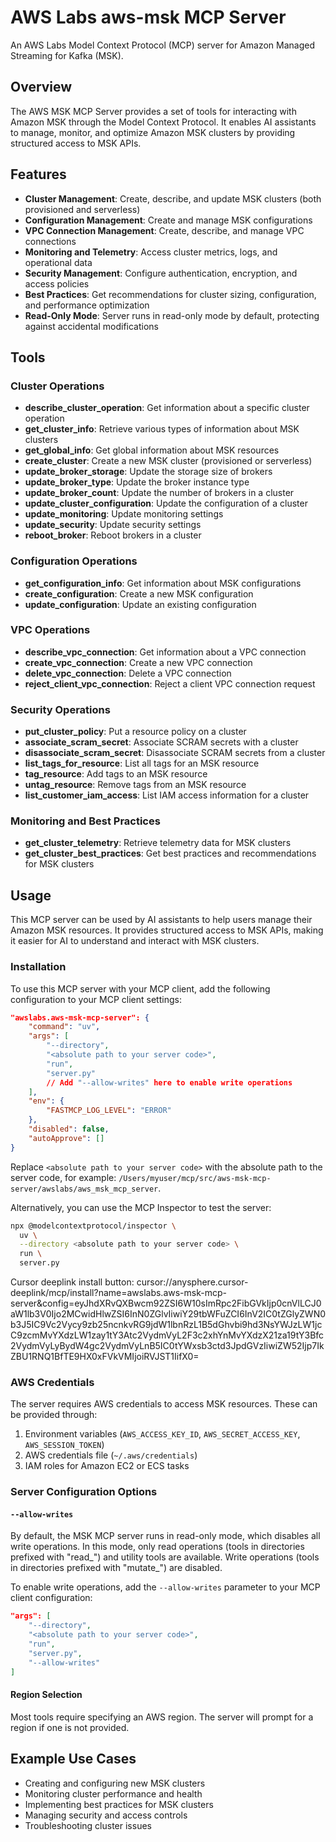 # AWS Labs aws-msk MCP Server

An AWS Labs Model Context Protocol (MCP) server for Amazon Managed Streaming for Kafka (MSK).

## Overview

The AWS MSK MCP Server provides a set of tools for interacting with Amazon MSK through the Model Context Protocol. It enables AI assistants to manage, monitor, and optimize Amazon MSK clusters by providing structured access to MSK APIs.

## Features

- **Cluster Management**: Create, describe, and update MSK clusters (both provisioned and serverless)
- **Configuration Management**: Create and manage MSK configurations
- **VPC Connection Management**: Create, describe, and manage VPC connections
- **Monitoring and Telemetry**: Access cluster metrics, logs, and operational data
- **Security Management**: Configure authentication, encryption, and access policies
- **Best Practices**: Get recommendations for cluster sizing, configuration, and performance optimization
- **Read-Only Mode**: Server runs in read-only mode by default, protecting against accidental modifications

## Tools

### Cluster Operations

- **describe_cluster_operation**: Get information about a specific cluster operation
- **get_cluster_info**: Retrieve various types of information about MSK clusters
- **get_global_info**: Get global information about MSK resources
- **create_cluster**: Create a new MSK cluster (provisioned or serverless)
- **update_broker_storage**: Update the storage size of brokers
- **update_broker_type**: Update the broker instance type
- **update_broker_count**: Update the number of brokers in a cluster
- **update_cluster_configuration**: Update the configuration of a cluster
- **update_monitoring**: Update monitoring settings
- **update_security**: Update security settings
- **reboot_broker**: Reboot brokers in a cluster

### Configuration Operations

- **get_configuration_info**: Get information about MSK configurations
- **create_configuration**: Create a new MSK configuration
- **update_configuration**: Update an existing configuration

### VPC Operations

- **describe_vpc_connection**: Get information about a VPC connection
- **create_vpc_connection**: Create a new VPC connection
- **delete_vpc_connection**: Delete a VPC connection
- **reject_client_vpc_connection**: Reject a client VPC connection request

### Security Operations

- **put_cluster_policy**: Put a resource policy on a cluster
- **associate_scram_secret**: Associate SCRAM secrets with a cluster
- **disassociate_scram_secret**: Disassociate SCRAM secrets from a cluster
- **list_tags_for_resource**: List all tags for an MSK resource
- **tag_resource**: Add tags to an MSK resource
- **untag_resource**: Remove tags from an MSK resource
- **list_customer_iam_access**: List IAM access information for a cluster

### Monitoring and Best Practices

- **get_cluster_telemetry**: Retrieve telemetry data for MSK clusters
- **get_cluster_best_practices**: Get best practices and recommendations for MSK clusters

## Usage

This MCP server can be used by AI assistants to help users manage their Amazon MSK resources. It provides structured access to MSK APIs, making it easier for AI to understand and interact with MSK clusters.

### Installation

To use this MCP server with your MCP client, add the following configuration to your MCP client settings:

```json
"awslabs.aws-msk-mcp-server": {
    "command": "uv",
    "args": [
        "--directory",
        "<absolute path to your server code>",
        "run",
        "server.py"
        // Add "--allow-writes" here to enable write operations
    ],
    "env": {
        "FASTMCP_LOG_LEVEL": "ERROR"
    },
    "disabled": false,
    "autoApprove": []
}
```

Replace `<absolute path to your server code>` with the absolute path to the server code, for example: `/Users/myuser/mcp/src/aws-msk-mcp-server/awslabs/aws_msk_mcp_server`.

Alternatively, you can use the MCP Inspector to test the server:

```bash
npx @modelcontextprotocol/inspector \
  uv \
  --directory <absolute path to your server code> \
  run \
  server.py
```

Cursor deeplink install button:
cursor://anysphere.cursor-deeplink/mcp/install?name=awslabs.aws-msk-mcp-server&config=eyJhdXRvQXBwcm92ZSI6W10sImRpc2FibGVkIjp0cnVlLCJ0aW1lb3V0Ijo2MCwidHlwZSI6InN0ZGlvIiwiY29tbWFuZCI6InV2IC0tZGlyZWN0b3J5IC9Vc2Vycy9zb25ncnkvRG9jdW1lbnRzL1B5dGhvbi9hd3NsYWJzLW1jcC9zcmMvYXdzLW1zay1tY3Atc2VydmVyL2F3c2xhYnMvYXdzX21za19tY3Bfc2VydmVyLyBydW4gc2VydmVyLnB5IC0tYWxsb3ctd3JpdGVzIiwiZW52Ijp7IkZBU1RNQ1BfTE9HX0xFVkVMIjoiRVJST1IifX0=

### AWS Credentials

The server requires AWS credentials to access MSK resources. These can be provided through:

1. Environment variables (`AWS_ACCESS_KEY_ID`, `AWS_SECRET_ACCESS_KEY`, `AWS_SESSION_TOKEN`)
2. AWS credentials file (`~/.aws/credentials`)
3. IAM roles for Amazon EC2 or ECS tasks

### Server Configuration Options

#### `--allow-writes`

By default, the MSK MCP server runs in read-only mode, which disables all write operations. In this mode, only read operations (tools in directories prefixed with "read_") and utility tools are available. Write operations (tools in directories prefixed with "mutate_") are disabled.

To enable write operations, add the `--allow-writes` parameter to your MCP client configuration:

```json
"args": [
    "--directory",
    "<absolute path to your server code>",
    "run",
    "server.py",
    "--allow-writes"
]
```

#### Region Selection

Most tools require specifying an AWS region. The server will prompt for a region if one is not provided.

## Example Use Cases

- Creating and configuring new MSK clusters
- Monitoring cluster performance and health
- Implementing best practices for MSK clusters
- Managing security and access controls
- Troubleshooting cluster issues
